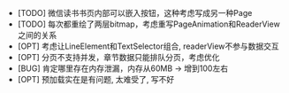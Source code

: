 - [TODO] 微信读书书页内部可以嵌入按钮，这种考虑写成另一种Page
- [TODO] 每次都重绘了两层bitmap，考虑重写PageAnimation和ReaderView之间的关系
- [OPT] 考虑让LineElement和TextSelector组合, readerView不参与数据交互
- [OPT] 分页不支持并发，章节数据只能排队分页，考虑优化
- [BUG] 肯定哪里存在内存泄漏，内存从60MB -> 增到100左右
- [OPT] 预加载实在是有问题, 太难受了, 写不好